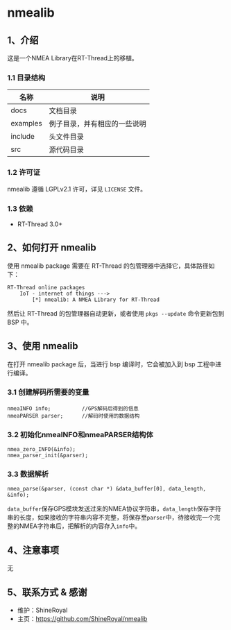 # nmealib

## 1、介绍

这是一个NMEA Library在RT-Thread上的移植。

### 1.1 目录结构



| 名称 | 说明 |
| ---- | ---- |
| docs  | 文档目录 |
| examples | 例子目录，并有相应的一些说明 |
| include  | 头文件目录 |
| src  | 源代码目录 |


### 1.2 许可证



nmealib 遵循 LGPLv2.1 许可，详见 `LICENSE` 文件。

### 1.3 依赖

- RT-Thread 3.0+

## 2、如何打开 nmealib


使用 nmealib package 需要在 RT-Thread 的包管理器中选择它，具体路径如下：

```
RT-Thread online packages
    IoT - internet of things --->
        [*] nmealib: A NMEA Library for RT-Thread
```

然后让 RT-Thread 的包管理器自动更新，或者使用 `pkgs --update` 命令更新包到 BSP 中。

## 3、使用 nmealib

在打开 nmealib package 后，当进行 bsp 编译时，它会被加入到 bsp 工程中进行编译。

### 3.1 创建解码所需要的变量
```
nmeaINFO info;          //GPS解码后得到的信息
nmeaPARSER parser;      //解码时使用的数据结构
```
### 3.2 初始化nmeaINFO和nmeaPARSER结构体
```
nmea_zero_INFO(&info);
nmea_parser_init(&parser);
```
### 3.3 数据解析
```
nmea_parse(&parser, (const char *) &data_buffer[0], data_length, &info);
```
`data_buffer`保存GPS模块发送过来的NMEA协议字符串，`data_length`保存字符串的长度，如果接收的字符串内容不完整，将保存至`parser`中，待接收完一个完整的NMEA字符串后，把解析的内容存入`info`中。

## 4、注意事项

无

## 5、联系方式 & 感谢

* 维护：ShineRoyal
* 主页：https://github.com/ShineRoyal/nmealib